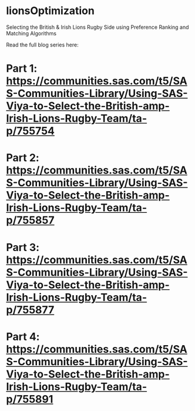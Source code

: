 # lionsOptimization
Selecting the British &amp; Irish Lions Rugby Side using Preference Ranking and Matching Algorithms

Read the full blog series here:
 # Part 1: https://communities.sas.com/t5/SAS-Communities-Library/Using-SAS-Viya-to-Select-the-British-amp-Irish-Lions-Rugby-Team/ta-p/755754
 # Part 2: https://communities.sas.com/t5/SAS-Communities-Library/Using-SAS-Viya-to-Select-the-British-amp-Irish-Lions-Rugby-Team/ta-p/755857
 # Part 3: https://communities.sas.com/t5/SAS-Communities-Library/Using-SAS-Viya-to-Select-the-British-amp-Irish-Lions-Rugby-Team/ta-p/755877
 # Part 4: https://communities.sas.com/t5/SAS-Communities-Library/Using-SAS-Viya-to-Select-the-British-amp-Irish-Lions-Rugby-Team/ta-p/755891

